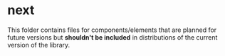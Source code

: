 # next

This folder contains files for components/elements that are planned for future versions but **shouldn't be included** in distributions of the current version of the library.

